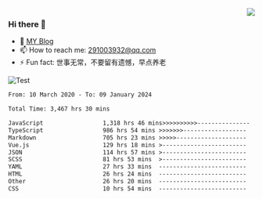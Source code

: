 <img align='right' src='https://github-readme-stats.vercel.app/api?username=niaogege&show_icons=true&theme=radical'/>

### Hi there 👋

- 🌱 [MY Blog](https://bythewayer.com/)
- 📫 How to reach me: 291003932@qq.com
- ⚡ Fun fact:  世事无常，不要留有遗憾，早点养老

![Test](https://github-readme-stats.vercel.app/api/top-langs/?username=niaogege&layout=compact)

<!--START_SECTION:waka-->

```txt
From: 10 March 2020 - To: 09 January 2024

Total Time: 3,467 hrs 30 mins

JavaScript                 1,318 hrs 46 mins>>>>>>>>>>---------------   38.03 %
TypeScript                 986 hrs 54 mins >>>>>>>------------------   28.46 %
Markdown                   705 hrs 23 mins >>>>>--------------------   20.34 %
Vue.js                     129 hrs 18 mins >------------------------   03.73 %
JSON                       114 hrs 57 mins >------------------------   03.32 %
SCSS                       81 hrs 53 mins  >------------------------   02.36 %
YAML                       27 hrs 33 mins  -------------------------   00.79 %
HTML                       26 hrs 24 mins  -------------------------   00.76 %
Other                      26 hrs 20 mins  -------------------------   00.76 %
CSS                        10 hrs 54 mins  -------------------------   00.31 %
```

<!--END_SECTION:waka-->
